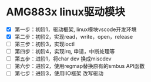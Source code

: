 # AMG883x linux驱动模块

- [x] 第一步：初阶1，驱动框架, linux模块vscode开发环境
- [x] 第二步：初阶2，实现read，write，open，release
- [ ] 第三步：初阶3，实现ioctl
- [ ] 第四步：初阶4，实现irq, 申请，中断处理等
- [ ] 第五步：进阶1，将char dev 换成miscdev
- [ ] 第六步：进阶2，使用regmap替换原有的smbus API函数
- [ ] 第七步：进阶3，使用IIO框架 改写驱动

